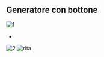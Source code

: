 ## Generatore con bottone
![1](https://user-images.githubusercontent.com/79698172/122676769-5c33bb00-d1d7-11eb-94c9-1b4bd5300181.png)

-

![2](https://user-images.githubusercontent.com/79698172/122676770-5ccc5180-d1d7-11eb-8635-21b91119b17b.png)
![rita](https://user-images.githubusercontent.com/79698172/122676771-5d64e800-d1d7-11eb-833e-da7902613ad1.png)
